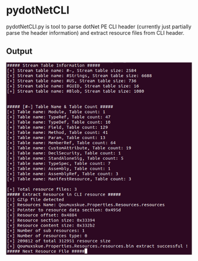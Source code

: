 # pydotNetCLI
pydotNetCLI.py is tool to parse dotNet PE CLI header (currently just partially parse the header information) and extract resource files from CLI header.

## Output
![use_case_1.png](./screenshots/use_case_1.png)